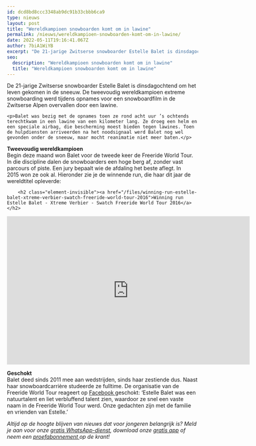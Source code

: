 ```yaml
---
id: dcd8bd8ccc3348ab9dc91b33cbbb6ca9
type: nieuws
layout: post
title: "Wereldkampioen snowboarden komt om in lawine"
permalink: /nieuws/wereldkampioen-snowboarden-komt-om-in-lawine/
date: 2022-05-11T19:16:41.067Z
author: 7biA1WiYB
excerpt: "De 21-jarige Zwitserse snowboarder Estelle Balet is dinsdagochtend om het leven gekomen in de sneeuw. De tweevoudig wereldkampioen extreme snowboarding werd tijdens opnames voor een snowboardfilm in de Zwitserse Alpen overvallen door een lawine.  "
seo:
  description: "Wereldkampioen snowboarden komt om in lawine"
  title: "Wereldkampioen snowboarden komt om in lawine"
---
```

De 21-jarige Zwitserse snowboarder Estelle Balet is dinsdagochtend om het leven gekomen in de sneeuw. De tweevoudig wereldkampioen extreme snowboarding werd tijdens opnames voor een snowboardfilm in de Zwitserse Alpen overvallen door een lawine.  

    <p>Balet was bezig met de opnames toen ze rond acht uur ’s ochtends terechtkwam in een lawine van een kilometer lang. Ze droeg een helm en een speciale airbag, die bescherming moest bieden tegen lawines. Toen de hulpdiensten arriveerden na het noodsignaal werd Balet nog wel gevonden onder de sneeuw, maar mocht reanimatie niet meer baten.</p>
<p><strong>Tweevoudig wereldkampioen</strong><br>Begin deze maand won Balet voor de tweede keer de Freeride World Tour. In die discipline dalen de snowboarders een hoge berg af, zonder vast parcours of piste. Een jury bepaalt wie de afdaling het beste aflegt. In 2015 won ze ook al. Hieronder zie je de winnende run, die haar dit jaar de wereldtitel opleverde:</p>
<p><div class="media media-element-container media-default"><div id="file-17879" class="file file-video file-video-youtube">

        <h2 class="element-invisible"><a href="/files/winning-run-estelle-balet-xtreme-verbier-swatch-freeride-world-tour-2016">Winning run Estelle Balet - Xtreme Verbier - Swatch Freeride World Tour 2016</a></h2>
    
  
  <div class="content">
    <div class="media-youtube-video media-element file-default media-youtube-1">
  <iframe class="media-youtube-player" width="640" height="390" title="Winning run Estelle Balet - Xtreme Verbier - Swatch Freeride World Tour 2016" src="https://www.youtube.com/embed/FyG9cPLSF9k?wmode=opaque&controls=" name="Winning run Estelle Balet - Xtreme Verbier - Swatch Freeride World Tour 2016" frameborder="0" allowfullscreen="">Video van Winning run Estelle Balet - Xtreme Verbier - Swatch Freeride World Tour 2016</iframe>
</div>
  </div>

  
</div>
</div>
<p><strong>Geschokt</strong><br>Balet deed sinds 2011 mee aan wedstrijden, sinds haar zestiende dus. Naast haar snowboardcarrière studeerde ze fulltime. De organisatie van de Freeride World Tour reageert op <a href="https://www.facebook.com/FreerideWorldTour/photos/a.445250685957.238259.118625865957/10153699759225958/?type=3&amp;theater" target="_blank">Facebook </a>geschokt: ‘Estelle Balet was een natuurtalent en liet verbluffend talent zien, waardoor ze snel een vaste naam in de Freeride World Tour werd. Onze gedachten zijn met de familie en vrienden van Estelle.’</p>
<p><em>Altijd op de hoogte blijven van nieuws dat voor jongeren belangrijk is? Meld je aan voor onze <a href="https://7dagen.netlify.app/whatsapp">gratis WhatsApp-dienst</a>, download onze <a href="https://7dagen.netlify.app/app">gratis app</a> of neem een <a href="https://7dagen.netlify.app/abonnement">proefabonnement </a>op de krant! </em></p>  
